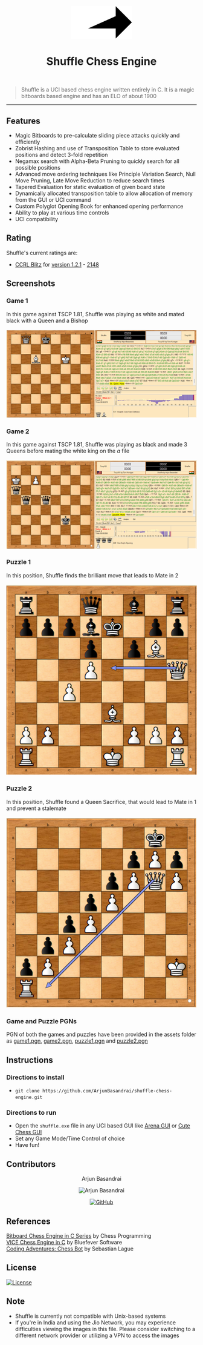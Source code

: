 <p align="center"><a href="https://github.com/ArjunBasandrai" target="_blank"><img src="assets/logo.png" width=160 title="ShuffleAI" alt="ShuffleAI"></a>
</p>

<h1 align="center"> Shuffle Chess Engine </h1>
<br/>

> Shuffle is a UCI based chess engine written entirely in C.
> It is a magic bitboards based engine and has an ELO of about 1900

---

## Features
- Magic Bitboards to pre-calculate sliding piece attacks quickly and efficiently
- Zobrist Hashing and use of Transposition Table to store evaluated positions and detect 3-fold repetition
- Negamax search with Alpha-Beta Pruning to quickly search for all possible positions
- Advanced move ordering techniques like Principle Variation Search, Null Move Pruning, Late Move Reduction to reduce search times
- Tapered Evaluation for static evaluation of given board state
- Dynamically allocated transposition table to allow allocation of memory from the GUI or UCI command
- Custom Polyglot Opening Book for enhanced opening performance
- Ability to play at various time controls
- UCI compatibility

## Rating

Shuffle's current ratings are:
- [CCRL Blitz](https://ccrl.chessdom.com/ccrl/4040/) for [version 1.2.1](https://github.com/ArjunBasandrai/shuffle-chess-engine/releases/tag/v1.2.1) - [2148](https://ccrl.chessdom.com/ccrl/404/cgi/engine_details.cgi?print=Details&each_game=1&eng=Shuffle%201.2.1%2064-bit#Shuffle_1_2_1_64-bit)

## Screenshots
### Game 1 
In this game against TSCP 1.81, Shuffle was playing as white and mated black with a Queen and a Bishop <br/><br/>
![game 1](assets/game1.png)  

### Game 2
In this game against TSCP 1.81, Shuffle was playing as black and made 3 Queens before mating the white king on the _a_ file <br/><br/>
![game 2](assets/game2.png)

### Puzzle 1
In this position, Shuffle finds the brilliant move that leads to Mate in 2 <br/><br/>
![puzzle 1](assets/puzzle1.png)

### Puzzle 2
In this position, Shuffle found a Queen Sacrifice, that would lead to Mate in 1 and prevent a stalemate <br/><br/>
![puzzle 2](assets/puzzle2.png)

### Game and Puzzle PGNs
PGN of both the games and puzzles have been provided in the assets folder as [game1.pgn](https://github.com/ArjunBasandrai/shuffle-chess-engine/blob/main/assets/game1.pgn), [game2.pgn](https://github.com/ArjunBasandrai/shuffle-chess-engine/blob/main/assets/game2.pgn), [puzzle1.pgn](https://github.com/ArjunBasandrai/shuffle-chess-engine/blob/main/assets/puzzle1.pgn) and [puzzle2.pgn](https://github.com/ArjunBasandrai/shuffle-chess-engine/blob/main/assets/puzzle2.pgn)

## Instructions

### Directions to install

- `git clone https://github.com/ArjunBasandrai/shuffle-chess-engine.git`

### Directions to run

- Open the `shuffle.exe` file in any UCI based GUI like [Arena GUI](http://www.playwitharena.de/) or  [Cute Chess GUI](https://cutechess.com/)
- Set any Game Mode/Time Control of choice
- Have fun!

## Contributors

<p align="center">Arjun Basandrai</p>
<p align="center">
  <img src = "https://avatars.githubusercontent.com/u/64721050?v=4" width="150" alt="Arjun Basandrai">
</p>
  <p align="center">
    <a href = "https://github.com/ArjunBasandrai">
      <img src = "http://www.iconninja.com/files/241/825/211/round-collaboration-social-github-code-circle-network-icon.svg" width="36" height = "36" alt="GitHub"/>
    </a>
  </p>

## References

[Bitboard Chess Engine in C Series](https://www.youtube.com/playlist?list=PLmN0neTso3Jxh8ZIylk74JpwfiWNI76Cs) by Chess Programming <br>
[VICE Chess Engine in C](https://www.youtube.com/watch?v=bGAfaepBco4&list=PLZ1QII7yudbc-Ky058TEaOstZHVbT-2hg) by Bluefever Software <br>
[Coding Adventures: Chess Bot](https://www.youtube.com/watch?v=U4ogK0MIzqk&t=1007s&pp=ygUWY2hlc3MgZW5naW5lIHNlYmFzdGlhbg%3D%3D) by Sebastian Lague

## License
[![License](http://img.shields.io/:license-mit-blue.svg?style=flat-square)](http://badges.mit-license.org)

## Note
- Shuffle is currently not compatible with Unix-based systems
- If you're in India and using the Jio Network, you may experience difficulties viewing the images in this file. Please consider switching to a different network provider or utilizing a VPN to access the images

